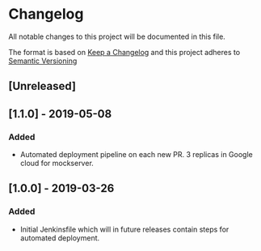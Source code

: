 # Changelog
All notable changes to this project will be documented in this file.

The format is based on [Keep a Changelog](http://keepachangelog.com/en/1.0.0/)
and this project adheres to [Semantic Versioning](http://semver.org/spec/v2.0.0.html)

## [Unreleased]

## [1.1.0] - 2019-05-08

### Added

- Automated deployment pipeline on each new PR. 3 replicas in Google cloud for mockserver.

## [1.0.0] - 2019-03-26

### Added

- Initial Jenkinsfile which will in future releases contain steps for automated deployment.